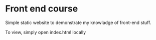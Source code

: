 # Front end course

Simple static website to demonstrate my knowladge of front-end stuff.

To view, simply open index.html locally 
